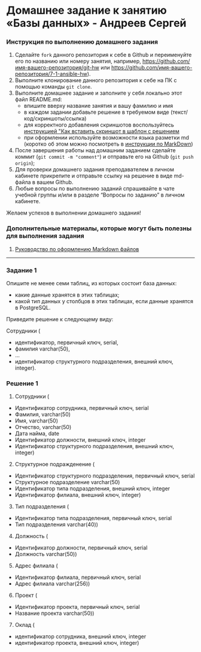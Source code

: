 # Домашнее задание к занятию «Базы данных» - Андреев Сергей


### Инструкция по выполнению домашнего задания

   1. Сделайте `fork` данного репозитория к себе в Github и переименуйте его по названию или номеру занятия, например, https://github.com/имя-вашего-репозитория/git-hw или  https://github.com/имя-вашего-репозитория/7-1-ansible-hw).
   2. Выполните клонирование данного репозитория к себе на ПК с помощью команды `git clone`.
   3. Выполните домашнее задание и заполните у себя локально этот файл README.md:
      - впишите вверху название занятия и вашу фамилию и имя
      - в каждом задании добавьте решение в требуемом виде (текст/код/скриншоты/ссылка)
      - для корректного добавления скриншотов воспользуйтесь [инструкцией "Как вставить скриншот в шаблон с решением](https://github.com/netology-code/sys-pattern-homework/blob/main/screen-instruction.md)
      - при оформлении используйте возможности языка разметки md (коротко об этом можно посмотреть в [инструкции  по MarkDown](https://github.com/netology-code/sys-pattern-homework/blob/main/md-instruction.md))
   4. После завершения работы над домашним заданием сделайте коммит (`git commit -m "comment"`) и отправьте его на Github (`git push origin`);
   5. Для проверки домашнего задания преподавателем в личном кабинете прикрепите и отправьте ссылку на решение в виде md-файла в вашем Github.
   6. Любые вопросы по выполнению заданий спрашивайте в чате учебной группы и/или в разделе “Вопросы по заданию” в личном кабинете.
   
Желаем успехов в выполнении домашнего задания!
   
### Дополнительные материалы, которые могут быть полезны для выполнения задания

1. [Руководство по оформлению Markdown файлов](https://gist.github.com/Jekins/2bf2d0638163f1294637#Code)

---

### Задание 1

Опишите не менее семи таблиц, из которых состоит база данных:  

* какие данные хранятся в этих таблицах;  
* какой тип данных у столбцов в этих таблицах, если данные хранятся в PostgreSQL.  
 
Приведите решение к следующему виду:  

Сотрудники (  

* идентификатор, первичный ключ, serial,  
* фамилия varchar(50),  
* ...  
* идентификатор структурного подразделения, внешний ключ, integer).  

### Решение 1
1. Сотрудники (  
* Идентификатор сотрудника, первичный ключ, serial  
* Фамилия, varchar(50)  
* Имя, varchar(50)  
* Отчество, varchar(50)  
* Дата найма, date  
* Идентификатор должности, внешний ключ, integer  
* Идентификатор структурного подразделения, внешний ключ, integer)  

2. Структурное подражденение (  
* Идентификатор структурного подразделения, первичный ключ, serial  
* Структурное подразделение varchar(50)  
* Идентификатор типа подразделения, внешний ключ, integer  
* Идентификатор филиала, внешний ключ, integer)  

3. Тип подразделения (  
* Идентификатор типа подразделения, первичный ключ, serial  
* Тип подразделения varchar(40))  

4. Должность (  
* Идентификатор должности, первичный ключ, serial  
* Должность varchar(50))  

5. Адрес филиала (  
* Идентификатор филиала, первичный ключ, serial  
* Адрес филиала varchar(256))  

6. Проект (   
* Идентификатор проекта, первичный ключ, serial  
* Название проекта varchar(50))  

7. Оклад (  
* идентификатор сотрудника, внешний ключ, integer  
* идентификатор проекта, внешний ключ, integer)  

